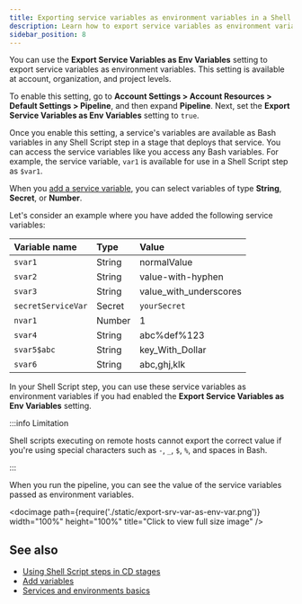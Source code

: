 ```yaml
---
title: Exporting service variables as environment variables in a Shell Script step
description: Learn how to export service variables as environment variables when using a Shell Script step
sidebar_position: 8
---
```


You can use the **Export Service Variables as Env Variables** setting to export service variables as environment variables. This setting is available at account, organization, and project levels.

To enable this setting, go to **Account Settings > Account Resources > Default Settings > Pipeline**, and then expand **Pipeline**. Next, set the **Export Service Variables as Env Variables** setting to `true`.

Once you enable this setting, a service's variables are available as Bash variables in any Shell Script step in a stage that deploys that service. You can access the service variables like you access any Bash variables. For example, the service variable, `var1` is available for use in a Shell Script step as `$var1`.

When you [add a service variable](/docs/platform/Variables-and-Expressions/add-a-variable#use-an-account-org-or-project-variable-in-a-service-variable), you can select variables of type **String**, **Secret**, or **Number**. 

Let's consider an example where you have added the following service variables: 

| **Variable name** | **Type** | **Value** |
| :--- | :--- | :--- |
| `svar1` | String | normalValue |
| `svar2` | String | value-with-hyphen |
| `svar3` | String | value_with_underscores |
| `secretServiceVar` | Secret | `yourSecret` |
| `nvar1` | Number | 1 |
| `svar4` | String | abc%def%123 |
| `svar5$abc` | String | key_With_Dollar |
| `svar6` | String | abc,ghj,klk |

In your Shell Script step, you can use these service variables as environment variables if you had enabled the **Export Service Variables as Env Variables** setting.

:::info Limitation

Shell scripts executing on remote hosts cannot export the correct value if you're using special characters such as `-`, `_`, `$`, `%`, and spaces in Bash.

:::

When you run the pipeline, you can see the value of the service variables passed as environment variables.

<docimage path={require('./static/export-srv-var-as-env-var.png')} width="100%" height="100%" title="Click to view full size image" />  

## See also

- [Using Shell Script steps in CD stages](/docs/continuous-delivery/x-platform-cd-features/cd-steps/utilities/shell-script-step)
- [Add variables](/docs/platform/variables-and-expressions/add-a-variable/#use-an-account-org-or-project-variable-in-a-service-variable)
- [Services and environments basics](/docs/continuous-delivery/get-started/services-and-environments-overview)